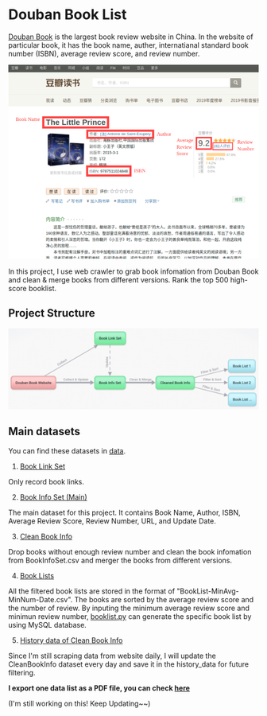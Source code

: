 # Douban Book List

[Douban Book](https://book.douban.com) is the largest book review website in China. 
In the website of particular book, it has the book name, auther, internatianal standard book number (ISBN), average review score, and review number.

![webpage](https://github.com/Jiashuo-Sun/DoubanBookList/blob/master/demo_image/page.png)

In this project, I use web crawler to grab book infomation from Douban Book and clean & merge books from different versions. Rank the top 500 high-score booklist. 


## Project Structure

![Structure](https://github.com/Jiashuo-Sun/DoubanBookList/blob/master/demo_image/Structure.png)

## Main datasets

You can find these datasets in [data](https://github.com/Jiashuo-Sun/DoubanBookList/tree/master/data).

1. [Book Link Set](https://github.com/Jiashuo-Sun/DoubanBookList/blob/master/data/BookLinkSet.txt)

Only record book links.

2. [Book Info Set (Main)](https://github.com/Jiashuo-Sun/DoubanBookList/blob/master/data/BookInfoSet.csv)

The main dataset for this project. It contains Book Name, Author, ISBN, Average Review Score, Review Number, URL, and Update Date.


3. [Clean Book Info](https://github.com/Jiashuo-Sun/DoubanBookList/blob/master/data/CleanBookInfo.csv)

Drop books without enough review number and clean the book infomation from BookInfoSet.csv and merger the books from different versions.

4. [Book Lists](https://github.com/Jiashuo-Sun/DoubanBookList/blob/master/BookList) 

All the filtered book lists are stored in the format of "BookList-MinAvg-MinNum-Date.csv". The books are sorted by the average review score and the number of review. 
By inputing the minimum average review score and minimun review number, [booklist.py](https://github.com/Jiashuo-Sun/DoubanBookList/blob/master/code/booklist.py) can generate the specific book list by using MySQL database.

5. [History data of Clean Book Info](https://github.com/Jiashuo-Sun/DoubanBookList/tree/master/history_data)

Since I'm still scraping data from website daily, I will update the CleanBookInfo dataset every day and save it in the history_data for future filtering. 

**I export one data list as a PDF file, you can check [here](https://github.com/Jiashuo-Sun/DoubanBookList/blob/master/BookList/BookList_9_500_20200323.pdf)**

(I'm still working on this! Keep Updating~~)
